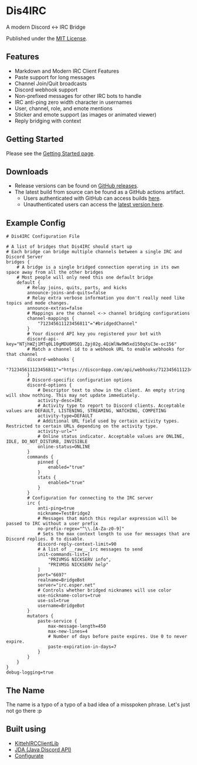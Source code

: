 Dis4IRC
=======
A modern Discord <-> IRC Bridge

Published under the [MIT License](https://github.com/zachbr/Dis4IRC/blob/master/LICENSE.md).

Features
--------
* Markdown and Modern IRC Client Features
* Paste support for long messages
* Channel Join/Quit broadcasts
* Discord webhook support
* Non-prefixed messages for other IRC bots to handle
* IRC anti-ping zero width character in usernames
* User, channel, role, and emote mentions
* Sticker and emote support (as images or animated viewer)
* Reply bridging with context

Getting Started
---------------
Please see the [Getting Started page](https://github.com/zachbr/Dis4IRC/blob/master/docs/Getting-Started.md).

Downloads
---------
* Release versions can be found on [GitHub releases](https://github.com/zachbr/Dis4IRC/releases).  
* The latest build from source can be found as a GitHub actions artifact.
  * Users authenticated with GitHub can access builds [here](https://github.com/zachbr/Dis4IRC/actions?query=event%3Apush+is%3Asuccess+branch%3Amaster).
  * Unauthenticated users can access the [latest version here](https://nightly.link/zachbr/Dis4IRC/workflows/gradle/master/dis4irc-jar).

Example Config
--------------
```hocon
# Dis4IRC Configuration File

# A list of bridges that Dis4IRC should start up
# Each bridge can bridge multiple channels between a single IRC and Discord Server
bridges {
    # A bridge is a single bridged connection operating in its own space away from all the other bridges
    # Most people will only need this one default bridge
    default {
        # Relay joins, quits, parts, and kicks
        announce-joins-and-quits=false
        # Relay extra verbose information you don't really need like topics and mode changes.
        announce-extras=false
        # Mappings are the channel <-> channel bridging configurations
        channel-mappings {
            "712345611123456811"="#bridgedChannel"
        }
        # Your discord API key you registered your bot with
        discord-api-key="NTjhWZj1MTq0L10gMDU0MSQ1.Zpj02g.4QiWlNw9W5xd150qXsC3e-oc156"
        # Match a channel id to a webhook URL to enable webhooks for that channel
        discord-webhooks {
            "712345611123456811"="https://discordapp.com/api/webhooks/712345611123456811/blahblahurl"
        }
        # Discord-specific configuration options
        discord-options {
            # Descriptor text to show in the client. An empty string will show nothing. This may not update immediately.
            activity-desc=IRC
            # Activity type to report to Discord clients. Acceptable values are DEFAULT, LISTENING, STREAMING, WATCHING, COMPETING
            activity-type=DEFAULT
            # Additional URL field used by certain activity types. Restricted to certain URLs depending on the activity type.
            activity-url=""
            # Online status indicator. Acceptable values are ONLINE, IDLE, DO_NOT_DISTURB, INVISIBLE
            online-status=ONLINE
        }
        commands {
            pinned {
                enabled="true"
            }
            stats {
                enabled="true"
            }
        }
        # Configuration for connecting to the IRC server
        irc {
            anti-ping=true
            nickname=TestBridge2
            # Messages that match this regular expression will be passed to IRC without a user prefix
            no-prefix-regex="^\\.[A-Za-z0-9]"
            # Sets the max context length to use for messages that are Discord replies. 0 to disable.
            discord-reply-context-limit=90
            # A list of __raw__ irc messages to send
            init-commands-list=[
                "PRIVMSG NICKSERV info",
                "PRIVMSG NICKSERV help"
            ]
            port="6697"
            realname=BridgeBot
            server="irc.esper.net"
            # Controls whether bridged nicknames will use color
            use-nickname-colors=true
            use-ssl=true
            username=BridgeBot
        }
        mutators {
            paste-service {
                max-message-length=450
                max-new-lines=4
                # Number of days before paste expires. Use 0 to never expire.
                paste-expiration-in-days=7
            }
        }
    }
}
debug-logging=true

```

The Name
--------
The name is a typo of a typo of a bad idea of a misspoken phrase.
Let's just not go there :p

Built using
-----------
* [KittehIRCClientLib](https://github.com/KittehOrg/KittehIRCClientLib)
* [JDA (Java Discord API)](https://github.com/DV8FromTheWorld/JDA)
* [Configurate](https://github.com/SpongePowered/configurate)

